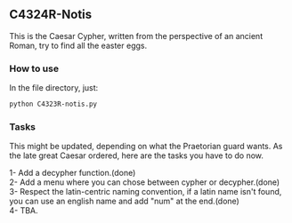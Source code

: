 ## C4324R-Notis
This is the Caesar Cypher, written from the perspective of an ancient Roman, try to find all the easter eggs.

### How to use

In the file directory, just:
``` bash
python C4323R-notis.py
```

### Tasks
This might be updated, depending on what the Praetorian guard wants.
As the late great Caesar ordered, here are the tasks you have to do now.


1- Add a decypher function.(done)     
2- Add a menu where you can chose between cypher or decypher.(done)   
3- Respect the latin-centric naming convention, if a latin name isn't found, you can use 
an english name and add "num" at the end.(done)   
4- TBA.  

